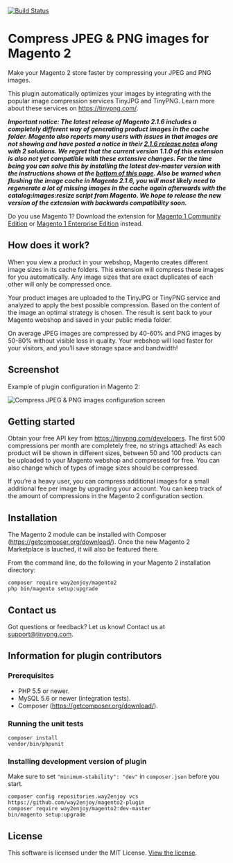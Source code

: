 [<img src="https://travis-ci.org/way2enjoy/magento2-plugin.svg?branch=master" alt="Build Status">](https://travis-ci.org/way2enjoy/magento2-plugin)

# Compress JPEG & PNG images for Magento 2

Make your Magento 2 store faster by compressing your JPEG and PNG images.

This plugin automatically optimizes your images by integrating with the
popular image compression services TinyJPG and TinyPNG. Learn more about
these services on https://tinypng.com/.

***Important notice: The latest release of Magento 2.1.6 includes a completely
different way of generating product images in the cache folder. Magento also
reports many users with issues in that images are not showing and have posted a
notice in their [2.1.6 release notes](http://devdocs.magento.com/guides/v2.1/release-notes/ReleaseNotes2.1.6CE.html#catalog)
along with 2 solutions. We regret that the current version 1.1.0 of this
extension is also not yet compatible with these extensive changes. For the time
being you can solve this by installing the latest dev-master version with the
instructions shown at the [bottom of this page](#installing-development-version-of-plugin).
Also be warned when flushing the image cache in Magento 2.1.6, you will most
likely need to regenerate a lot of missing images in the cache again afterwards
with the catalog:images:resize script from Magento. We hope to release the new
version of the extension with backwards compatibility soon.***

Do you use Magento 1? Download the extension for
[Magento 1 Community Edition](https://www.magentocommerce.com/magento-connect/compress-jpeg-png-images.html)
or [Magento 1 Enterprise Edition](https://tig.nl/image-optimization-magento-extension-enterprise-edition/) instead.

## How does it work?

When you view a product in your webshop, Magento creates different image sizes
in its cache folders. This extension will compress these images for you
automatically. Any image sizes that are exact duplicates of each other will
only be compressed once.

Your product images are uploaded to the TinyJPG or TinyPNG service and analyzed
to apply the best possible compression. Based on the content of the image an
optimal strategy is chosen. The result is sent back to your Magento webshop and
saved in your public media folder.

On average JPEG images are compressed by 40-60% and PNG images by 50-80%
without visible loss in quality. Your webshop will load faster for your
visitors, and you’ll save storage space and bandwidth!

## Screenshot

Example of plugin configuration in Magento 2:

![Compress JPEG & PNG images configuration screen](https://raw.githubusercontent.com/way2enjoy/magento2-plugin/screenshots/magento2-config.jpg)

## Getting started

Obtain your free API key from https://tinypng.com/developers. The first 500
compressions per month are completely free, no strings attached! As each
product will be shown in different sizes, between 50 and 100 products can be
uploaded to your Magento webshop and compressed for free. You can also change
which of types of image sizes should be compressed.

If you’re a heavy user, you can compress additional images for a small
additional fee per image by upgrading your account. You can keep track of the
amount of compressions in the Magento 2 configuration section.

## Installation

The Magento 2 module can be installed with Composer
(https://getcomposer.org/download/). Once the new Magento 2 Marketplace is
lauched, it will also be featured there.

From the command line, do the following in your Magento 2 installation
directory:

```
composer require way2enjoy/magento2
php bin/magento setup:upgrade
```

## Contact us

Got questions or feedback? Let us know! Contact us at support@tinypng.com.

## Information for plugin contributors

### Prerequisites

* PHP 5.5 or newer.
* MySQL 5.6 or newer (integration tests).
* Composer (https://getcomposer.org/download/).

### Running the unit tests

```
composer install
vendor/bin/phpunit
```

### Installing development version of plugin

Make sure to set `"minimum-stability": "dev"` in `composer.json` before you start.

```
composer config repositories.way2enjoy vcs https://github.com/way2enjoy/magento2-plugin
composer require way2enjoy/magento2:dev-master
bin/magento setup:upgrade
```

## License

This software is licensed under the MIT License. [View the license](LICENSE).
